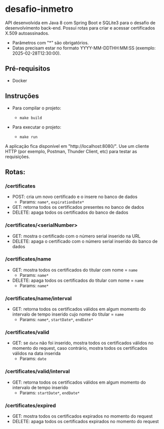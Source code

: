 # desafio-inmetro

API desenvolvida em Java 8 com Spring Boot e SQLite3 para o desafio de desenvolvimento back-end. Possui rotas para criar e acessar certificados X.509 autoassinados.

- Parâmetros com "*" são obrigatórios.
- Datas precisam estar no formato YYYY-MM-DDTHH:MM:SS (exemplo: 2025-02-28T12:30:00).

## Pré-requisitos

- Docker

## Instruções

- Para compilar o projeto:
  - ```make build```
  
- Para executar o projeto:
  - ```make run```

A aplicação fica disponível em "http://localhost:8080/". Use um cliente HTTP (por exemplo, Postman, Thunder Client, etc) para testar as requisições. 

## Rotas:

### /certificates

- POST: cria um novo certificado e o insere no banco de dados
  - Params: ```name*```, ```expirationDate*```
- GET: retorna todos os certificados presentes no banco de dados
- DELETE: apaga todos os certificados do banco de dados

### /certificates/__\<serialNumber>__

- GET: mostra o certificado com o número serial inserido na URL
- DELETE: apaga o certificado com o número serial inserido do banco de dados

### /certificates/name

- GET: mostra todos os certificados do titular com nome = ```name```
  - Params: ```name*```
- DELETE: apaga todos os certificados do titular com nome = ```name```
  - Params: ```name*```

### /certificates/name/interval

- GET: retorna todos os certificados válidos em algum momento do intervalo de tempo inserido cujo nome do titular = ```name```
  - Params: ```name*```, ```startDate*```, ```endDate*```

### /certificates/valid

- GET: se ```date``` não foi inserido, mostra todos os certificados válidos no momento do request, caso contrário, mostra todos os certificados válidos na data inserida
  - Params: ```date```

### /certificates/valid/interval

- GET: retorna todos os certificados válidos em algum momento do intervalo de tempo inserido
  - Params: ```startDate*```, ```endDate*```

### /certificates/expired

- GET: mostra todos os certificados expirados no momento do request
- DELETE: apaga todos os certificados expirados no momento do request
